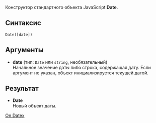 Конструктор стандартного объекта JavaScript **Date**.

## Синтаксис
`Date([date])` 

## Аргументы
- **date** (тип: `Date` или `string`, необязательный)  
    Начальное значение даты либо строка, содержащая дату. Если аргумент не указан, объект инициализируется текущей датой.

## Результат
- **Date**  
    Новый объект даты.

[On Datex](http://docs.datex.ru/article.htm?id=5620250451197911752)